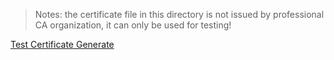 > Notes: the certificate file in this directory is not issued by professional CA organization, it can only be used for testing!

[Test Certificate Generate](https://gitee.com/wl4g-collect/mkcert)